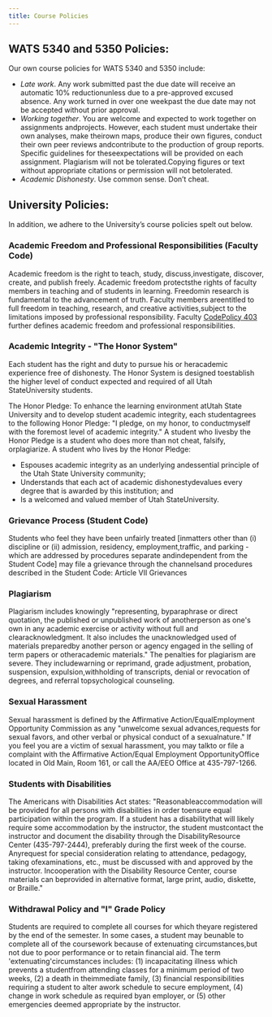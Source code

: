 ```yaml
---
title: Course Policies 
---
```


## WATS 5340 and 5350 Policies:

Our own course policies for WATS 5340 and 5350 include:

* *Late work*. Any work submitted past the due date will receive an automatic 10% reductionunless due to a pre-approved excused absence. Any work turned in over one weekpast the due date may not be accepted without prior approval.
* *Working together*. You are welcome and expected to work together on assignments andprojects. However, each student must undertake their own analyses, make theirown maps, produce their own figures, conduct their own peer reviews andcontribute to the production of group reports. Specific guidelines for theseexpectations will be provided on each assignment. Plagiarism will not be tolerated.Copying figures or text without appropriate citations or permission will not betolerated.
* *Academic Dishonesty*. Use common sense. Don’t cheat.

## University Policies:

In addition, we adhere to the University’s course policies spelt out below.

### Academic Freedom and Professional Responsibilities (Faculty Code)

Academic freedom is the right to teach, study, discuss,investigate, discover, create, and publish freely. Academic freedom protectsthe rights of faculty members in teaching and of students in learning. Freedomin research is fundamental to the advancement of truth. Faculty members areentitled to full freedom in teaching, research, and creative activities,subject to the limitations imposed by professional responsibility. Faculty [CodePolicy 403](https://www.usu.edu/policies/403/) further defines academic freedom and professional responsibilities.

 

### Academic Integrity - "The Honor System"

Each student has the right and duty to pursue his or heracademic experience free of dishonesty. The Honor System is designed toestablish the higher level of conduct expected and required of all Utah StateUniversity students.

The Honor Pledge: To enhance the learning environment atUtah State University and to develop student academic integrity, each studentagrees to the following Honor Pledge: "I pledge, on my honor, to conductmyself with the foremost level of academic integrity." A student who livesby the Honor Pledge is a student who does more than not cheat, falsify, orplagiarize. A student who lives by the Honor Pledge:

* Espouses academic integrity as an underlying andessential principle of the Utah State University community;
* Understands that each act of academic dishonestydevalues every degree that is awarded by this institution; and
* Is a welcomed and valued member of Utah StateUniversity.

### Grievance Process (Student Code)

Students who feel they have been unfairly treated [inmatters other than (i) discipline or (ii) admission, residency, employment,traffic, and parking - which are addressed by procedures separate andindependent from the Student Code] may file a grievance through the channelsand procedures described in the Student Code: Article VII Grievances

### Plagiarism

Plagiarism includes knowingly "representing, byparaphrase or direct quotation, the published or unpublished work of anotherperson as one's own in any academic exercise or activity without full and clearacknowledgment. It also includes the unacknowledged used of materials preparedby another person or agency engaged in the selling of term papers or otheracademic materials." The penalties for plagiarism are severe. They includewarning or reprimand, grade adjustment, probation, suspension, expulsion,withholding of transcripts, denial or revocation of degrees, and referral topsychological counseling.

### Sexual Harassment

Sexual harassment is defined by the Affirmative Action/EqualEmployment Opportunity Commission as any "unwelcome sexual advances,requests for sexual favors, and other verbal or physical conduct of a sexualnature." If you feel you are a victim of sexual harassment, you may talkto or file a complaint with the Affirmative Action/Equal Employment OpportunityOffice located in Old Main, Room 161, or call the AA/EEO Office at 435-797-1266.

### Students with Disabilities

The Americans with Disabilities Act states: "Reasonableaccommodation will be provided for all persons with disabilities in order toensure equal participation within the program. If a student has a disabilitythat will likely require some accommodation by the instructor, the student mustcontact the instructor and document the disability through the DisabilityResource Center (435-797-2444), preferably during the first week of the course. Anyrequest for special consideration relating to attendance, pedagogy, taking ofexaminations, etc., must be discussed with and approved by the instructor. Incooperation with the Disability Resource Center, course materials can beprovided in alternative format, large print, audio, diskette, or Braille."

### Withdrawal Policy and "I" Grade Policy

Students are required to complete all courses for which theyare registered by the end of the semester. In some cases, a student may beunable to complete all of the coursework because of extenuating circumstances,but not due to poor performance or to retain financial aid. The term 'extenuating'circumstances includes: (1) incapacitating illness which prevents a studentfrom attending classes for a minimum period of two weeks, (2) a death in theimmediate family, (3) financial responsibilities requiring a student to alter awork schedule to secure employment, (4) change in work schedule as required byan employer, or (5) other emergencies deemed appropriate by the instructor.